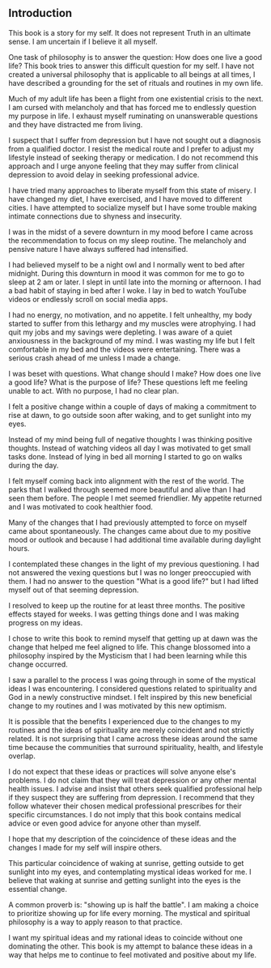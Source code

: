 ## Introduction

This book is a story for my self. It does not represent Truth in an ultimate sense. I am uncertain if I believe it all myself.

One task of philosophy is to answer the question: How does one live a good life? This book tries to answer this difficult question for my self. I have not created a universal philosophy that is applicable to all beings at all times, I have described a grounding for the set of rituals and routines in my own life.

Much of my adult life has been a flight from one existential crisis to the next. I am cursed with melancholy and that has forced me to endlessly question my purpose in life. I exhaust myself ruminating on unanswerable questions and they have distracted me from living.

I suspect that I suffer from depression but I have not sought out a diagnosis from a qualified doctor. I resist the medical route and I prefer to adjust my lifestyle instead of seeking therapy or medication. I do not recommend this approach and I urge anyone feeling that they may suffer from clinical depression to avoid delay in seeking professional advice.

I have tried many approaches to liberate myself from this state of misery. I have changed my diet, I have exercised, and I have moved to different cities. I have attempted to socialize myself but I have some trouble making intimate connections due to shyness and insecurity.

I was in the midst of a severe downturn in my mood before I came across the recommendation to focus on my sleep routine. The melancholy and pensive nature I have always suffered had intensified.

I had believed myself to be a night owl and I normally went to bed after midnight. During this downturn in mood it was common for me to go to sleep at 2 am or later. I slept in until late into the morning or afternoon. I had a bad habit of staying in bed after I woke. I lay in bed to watch YouTube videos or endlessly scroll on social media apps.

I had no energy, no motivation, and no appetite. I felt unhealthy, my body started to suffer from this lethargy and my muscles were atrophying. I had quit my jobs and my savings were depleting. I was aware of a quiet anxiousness in the background of my mind. I was wasting my life but I felt comfortable in my bed and the videos were entertaining. There was a serious crash ahead of me unless I made a change.

I was beset with questions. What change should I make? How does one live a good life? What is the purpose of life? These questions left me feeling unable to act. With no purpose, I had no clear plan.

I felt a positive change within a couple of days of making a commitment to rise at dawn, to go outside soon after waking, and to get sunlight into my eyes. 

Instead of my mind being full of negative thoughts I was thinking positive thoughts. Instead of watching videos all day I was motivated to get small tasks done. Instead of lying in bed all morning I started to go on walks during the day.

I felt myself coming back into alignment with the rest of the world. The parks that I walked through seemed more beautiful and alive than I had seen them before. The people I met seemed friendlier. My appetite returned and I was motivated to cook healthier food.

Many of the changes that I had previously attempted to force on myself came about spontaneously. The changes came about due to my positive mood or outlook and because I had additional time available during daylight hours.

I contemplated these changes in the light of my previous questioning. I had not answered the vexing questions but I was no longer preoccupied with them. I had no answer to the question "What is a good life?" but I had lifted myself out of that seeming depression.

I resolved to keep up the routine for at least three months. The positive effects stayed for weeks. I was getting things done and I was making progress on my ideas.

I chose to write this book to remind myself that getting up at dawn was the change that helped me feel aligned to life. This change blossomed into a philosophy inspired by the Mysticism that I had been learning while this change occurred.

I saw a parallel to the process I was going through in some of the mystical ideas I was encountering. I considered questions related to spirituality and God in a newly constructive mindset. I felt inspired by this new beneficial change to my routines and I was motivated by this new optimism.

It is possible that the benefits I experienced due to the changes to my routines and the ideas of spirituality are merely coincident and not strictly related. It is not surprising that I came across these ideas around the same time because the communities that surround spirituality, health, and lifestyle overlap.

I do not expect that these ideas or practices will solve anyone else's problems. I do not claim that they will treat depression or any other mental health issues. I advise and insist that others seek qualified professional help if they suspect they are suffering from depression. I recommend that they follow whatever their chosen medical professional prescribes for their specific circumstances. I do not imply that this book contains medical advice or even good advice for anyone other than myself.

I hope that my description of the coincidence of these ideas and the changes I made for my self will inspire others.

This particular coincidence of waking at sunrise, getting outside to get sunlight into my eyes, and contemplating mystical ideas worked for me. I believe that waking at sunrise and getting sunlight into the eyes is the essential change.

A common proverb is: "showing up is half the battle". I am making a choice to prioritize showing up for life every morning. The mystical and spiritual philosophy is a way to apply reason to that practice.

I want my spiritual ideas and my rational ideas to coincide without one dominating the other. This book is my attempt to balance these ideas in a way that helps me to continue to feel motivated and positive about my life.
